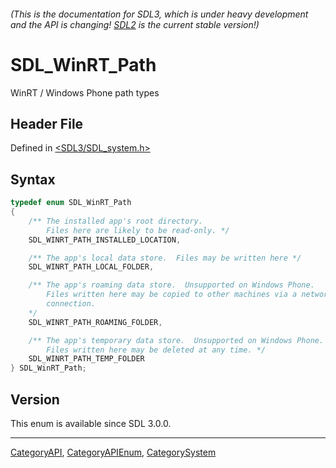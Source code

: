 ###### (This is the documentation for SDL3, which is under heavy development and the API is changing! [SDL2](https://wiki.libsdl.org/SDL2/) is the current stable version!)
# SDL_WinRT_Path

WinRT / Windows Phone path types

## Header File

Defined in [<SDL3/SDL_system.h>](https://github.com/libsdl-org/SDL/blob/main/include/SDL3/SDL_system.h)

## Syntax

```c
typedef enum SDL_WinRT_Path
{
    /** The installed app's root directory.
        Files here are likely to be read-only. */
    SDL_WINRT_PATH_INSTALLED_LOCATION,

    /** The app's local data store.  Files may be written here */
    SDL_WINRT_PATH_LOCAL_FOLDER,

    /** The app's roaming data store.  Unsupported on Windows Phone.
        Files written here may be copied to other machines via a network
        connection.
    */
    SDL_WINRT_PATH_ROAMING_FOLDER,

    /** The app's temporary data store.  Unsupported on Windows Phone.
        Files written here may be deleted at any time. */
    SDL_WINRT_PATH_TEMP_FOLDER
} SDL_WinRT_Path;
```

## Version

This enum is available since SDL 3.0.0.

----
[CategoryAPI](CategoryAPI), [CategoryAPIEnum](CategoryAPIEnum), [CategorySystem](CategorySystem)

